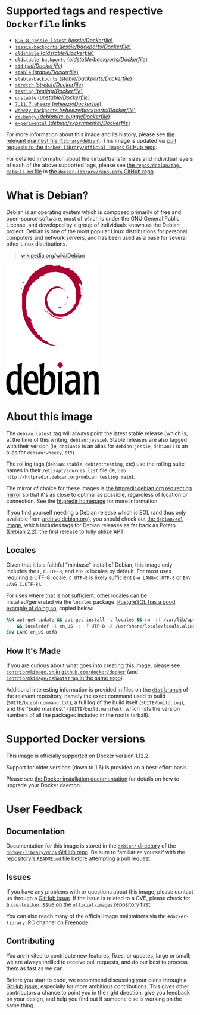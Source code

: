 # Supported tags and respective `Dockerfile` links

-	[`8.6`, `8`, `jessie`, `latest` (*jessie/Dockerfile*)](https://github.com/tianon/docker-brew-debian/blob/88ae21052affd8a14553bb969f9d41c464032122/jessie/Dockerfile)
-	[`jessie-backports` (*jessie/backports/Dockerfile*)](https://github.com/tianon/docker-brew-debian/blob/88ae21052affd8a14553bb969f9d41c464032122/jessie/backports/Dockerfile)
-	[`oldstable` (*oldstable/Dockerfile*)](https://github.com/tianon/docker-brew-debian/blob/a687a618203e1c0891b42d684ac72a85e1f0bfa6/oldstable/Dockerfile)
-	[`oldstable-backports` (*oldstable/backports/Dockerfile*)](https://github.com/tianon/docker-brew-debian/blob/a687a618203e1c0891b42d684ac72a85e1f0bfa6/oldstable/backports/Dockerfile)
-	[`sid` (*sid/Dockerfile*)](https://github.com/tianon/docker-brew-debian/blob/ee8b1cb93b20e3b9afc264126f1fe9b5518735c5/sid/Dockerfile)
-	[`stable` (*stable/Dockerfile*)](https://github.com/tianon/docker-brew-debian/blob/88ae21052affd8a14553bb969f9d41c464032122/stable/Dockerfile)
-	[`stable-backports` (*stable/backports/Dockerfile*)](https://github.com/tianon/docker-brew-debian/blob/88ae21052affd8a14553bb969f9d41c464032122/stable/backports/Dockerfile)
-	[`stretch` (*stretch/Dockerfile*)](https://github.com/tianon/docker-brew-debian/blob/ee8b1cb93b20e3b9afc264126f1fe9b5518735c5/stretch/Dockerfile)
-	[`testing` (*testing/Dockerfile*)](https://github.com/tianon/docker-brew-debian/blob/ee8b1cb93b20e3b9afc264126f1fe9b5518735c5/testing/Dockerfile)
-	[`unstable` (*unstable/Dockerfile*)](https://github.com/tianon/docker-brew-debian/blob/ee8b1cb93b20e3b9afc264126f1fe9b5518735c5/unstable/Dockerfile)
-	[`7.11`, `7`, `wheezy` (*wheezy/Dockerfile*)](https://github.com/tianon/docker-brew-debian/blob/a687a618203e1c0891b42d684ac72a85e1f0bfa6/wheezy/Dockerfile)
-	[`wheezy-backports` (*wheezy/backports/Dockerfile*)](https://github.com/tianon/docker-brew-debian/blob/a687a618203e1c0891b42d684ac72a85e1f0bfa6/wheezy/backports/Dockerfile)
-	[`rc-buggy` (*debian/rc-buggy/Dockerfile*)](https://github.com/tianon/dockerfiles/blob/22a998f815d55217afa0075411b810b8889ceac1/debian/rc-buggy/Dockerfile)
-	[`experimental` (*debian/experimental/Dockerfile*)](https://github.com/tianon/dockerfiles/blob/22a998f815d55217afa0075411b810b8889ceac1/debian/experimental/Dockerfile)

For more information about this image and its history, please see [the relevant manifest file (`library/debian`)](https://github.com/docker-library/official-images/blob/master/library/debian). This image is updated via [pull requests to the `docker-library/official-images` GitHub repo](https://github.com/docker-library/official-images/pulls?q=label%3Alibrary%2Fdebian).

For detailed information about the virtual/transfer sizes and individual layers of each of the above supported tags, please see [the `repos/debian/tag-details.md` file](https://github.com/docker-library/repo-info/blob/master/repos/debian/tag-details.md) in [the `docker-library/repo-info` GitHub repo](https://github.com/docker-library/repo-info).

# What is Debian?

Debian is an operating system which is composed primarily of free and open-source software, most of which is under the GNU General Public License, and developed by a group of individuals known as the Debian project. Debian is one of the most popular Linux distributions for personal computers and network servers, and has been used as a base for several other Linux distributions.

> [wikipedia.org/wiki/Debian](https://en.wikipedia.org/wiki/Debian)

![logo](https://raw.githubusercontent.com/docker-library/docs/b449be7df57e9ed9086bb5821bfb5d6cdc5d67a4/debian/logo.png)

# About this image

The `debian:latest` tag will always point the latest stable release (which is, at the time of this writing, `debian:jessie`). Stable releases are also tagged with their version (ie, `debian:8` is an alias for `debian:jessie`, `debian:7` is an alias for `debian:wheezy`, etc).

The rolling tags (`debian:stable`, `debian:testing`, etc) use the rolling suite names in their `/etc/apt/sources.list` file (ie, `deb
http://httpredir.debian.org/debian testing main`).

The mirror of choice for these images is [the httpredir.debian.org redirecting mirror](http://httpredir.debian.org) so that it's as close to optimal as possible, regardless of location or connection. See the [httpredir homepage](http://httpredir.debian.org) for more information.

If you find yourself needing a Debian release which is EOL (and thus only available from [archive.debian.org](http://archive.debian.org)), you should check out [the `debian/eol` image](https://hub.docker.com/r/debian/eol/), which includes tags for Debian releases as far back as Potato (Debian 2.2), the first release to fully utilize APT.

## Locales

Given that it is a faithful "minbase" install of Debian, this image only includes the `C`, `C.UTF-8`, and `POSIX` locales by default. For most uses requiring a UTF-8 locale, `C.UTF-8` is likely sufficient (`-e LANG=C.UTF-8` or `ENV LANG C.UTF-8`).

For uses where that is not sufficient, other locales can be installed/generated via the `locales` package. [PostgreSQL has a good example of doing so](https://github.com/docker-library/postgres/blob/69bc540ecfffecce72d49fa7e4a46680350037f9/9.6/Dockerfile#L21-L24), copied below:

```dockerfile
RUN apt-get update && apt-get install -y locales && rm -rf /var/lib/apt/lists/* \
	&& localedef -i en_US -c -f UTF-8 -A /usr/share/locale/locale.alias en_US.UTF-8
ENV LANG en_US.utf8
```

## How It's Made

If you are curious about what goes into creating this image, please see [`contrib/mkimage.sh` in `github.com/docker/docker`](https://github.com/docker/docker/blob/master/contrib/mkimage.sh) (and [`contrib/mkimage/debootstrap` in the same repo](https://github.com/docker/docker/blob/master/contrib/mkimage/debootstrap)).

Additional interesting information is provided in files on the [`dist` branch](https://github.com/tianon/docker-brew-debian/tree/dist) of the relevant repository, namely the exact command used to build (`SUITE/build-command.txt`), a full log of the build itself (`SUITE/build.log`), and the "build manifest" (`SUITE/build.manifest`, which lists the version numbers of all the packages included in the rootfs tarball).

# Supported Docker versions

This image is officially supported on Docker version 1.12.2.

Support for older versions (down to 1.6) is provided on a best-effort basis.

Please see [the Docker installation documentation](https://docs.docker.com/installation/) for details on how to upgrade your Docker daemon.

# User Feedback

## Documentation

Documentation for this image is stored in the [`debian/` directory](https://github.com/docker-library/docs/tree/master/debian) of the [`docker-library/docs` GitHub repo](https://github.com/docker-library/docs). Be sure to familiarize yourself with the [repository's `README.md` file](https://github.com/docker-library/docs/blob/master/README.md) before attempting a pull request.

## Issues

If you have any problems with or questions about this image, please contact us through a [GitHub issue](https://github.com/tianon/docker-brew-debian/issues). If the issue is related to a CVE, please check for [a `cve-tracker` issue on the `official-images` repository first](https://github.com/docker-library/official-images/issues?q=label%3Acve-tracker).

You can also reach many of the official image maintainers via the `#docker-library` IRC channel on [Freenode](https://freenode.net).

## Contributing

You are invited to contribute new features, fixes, or updates, large or small; we are always thrilled to receive pull requests, and do our best to process them as fast as we can.

Before you start to code, we recommend discussing your plans through a [GitHub issue](https://github.com/tianon/docker-brew-debian/issues), especially for more ambitious contributions. This gives other contributors a chance to point you in the right direction, give you feedback on your design, and help you find out if someone else is working on the same thing.
